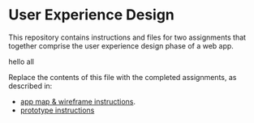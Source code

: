 # User Experience Design

This repository contains instructions and files for two assignments that together comprise the user experience design phase of a web app.

hello all

Replace the contents of this file with the completed assignments, as described in:

- [app map & wireframe instructions](instructions-0a-app-map-wireframes.md).
- [prototype instructions](instructions-0b-prototyping.md)
